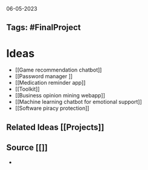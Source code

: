 06-05-2023
## Tags: #FinalProject 
# Ideas
- [[Game recommendation chatbot]]
- [[Password manager ]]
- [[Medication reminder app]]
- [[Toolkit]] 
- [[Business opinion mining webapp]]
- [[Machine learning chatbot for emotional support]]
- [[Software piracy protection]] 

## Related Ideas [[Projects]]
## Source [[]]
- 
